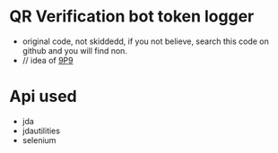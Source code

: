 # QR Verification bot token logger

- original code, not skiddedd, if you not believe, search this code on github and you will find non.
- // idea of [9P9](https://github.com/9P9/Discord-QR-Token-Logger)

# Api used
- jda
- jdautilities
- selenium
